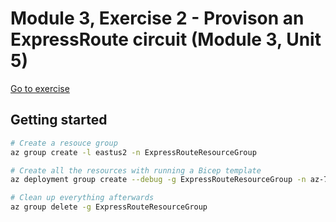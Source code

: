 # Module 3, Exercise 2 - Provison an ExpressRoute circuit (Module 3, Unit 5)

[Go to exercise](https://learn.microsoft.com/en-us/training/modules/design-implement-azure-expressroute/5-exercise-provision-expressroute-circuit)

## Getting started

```bash
# Create a resouce group
az group create -l eastus2 -n ExpressRouteResourceGroup

# Create all the resources with running a Bicep template
az deployment group create --debug -g ExpressRouteResourceGroup -n az-700-m3-ex2 --template-file main.bicep

# Clean up everything afterwards
az group delete -g ExpressRouteResourceGroup
```
